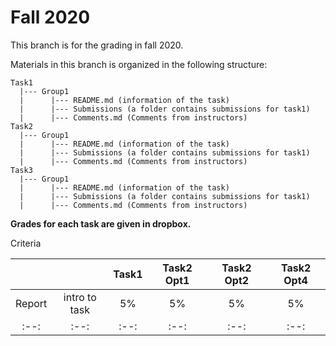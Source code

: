 # Fall 2020
This branch is for the grading in fall 2020.

Materials in this branch is organized in the following structure:
```
Task1
  |--- Group1
  |      |--- README.md (information of the task)
  |      |--- Submissions (a folder contains submissions for task1)
  |      |--- Comments.md (Comments from instructors)
Task2
  |--- Group1
  |      |--- README.md (information of the task)
  |      |--- Submissions (a folder contains submissions for task1)
  |      |--- Comments.md (Comments from instructors)
Task3
  |--- Group1
  |      |--- README.md (information of the task)
  |      |--- Submissions (a folder contains submissions for task1)
  |      |--- Comments.md (Comments from instructors)
```

**Grades for each task are given in dropbox.**

Criteria

|   |   |   Task1   |   Task2 Opt1  | Task2 Opt2    |   Task2 Opt4  |
|:--:|:--:|:--:|:--:|:--:|:--:|
|Report|intro to task|  5%  |   5%  |   5%  |   5%  |
|:--:|:--:|:--:|:--:|:--:|:--:|